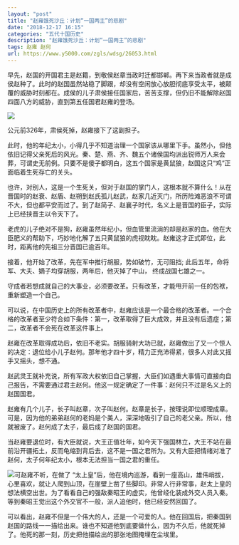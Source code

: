 ```yaml
---
layout: "post"
title: "赵雍饿死沙丘：计划“一国两主”的悲剧"
date: "2018-12-17 16:15"
categories: "五代十国历史"
description: "赵雍饿死沙丘：计划“一国两主”的悲剧"
tags: 赵雍 赵何
url: https://www.y5000.com/zgls/wdsg/26053.html
---
```






早先，赵国的开国君主是赵籍，到敬侯赵章当政时迁都邯郸。再下来当政者就是成侯赵种了。此时的赵国虽然站稳了脚跟，却没有空闲放心放胆彻底享受太平，被颠覆的威胁时刻都在。成侯的儿子肃侯接任国家后，苦苦支撑，但仍旧不能解除赵国四面八方的威胁，直到第五任国君赵雍的登场。

![](https://img.y5000.com/uploads/allimg/171022/13-1G022143120Q7.jpg)

公元前326年，肃侯死掉，赵雍接下了这副担子。

此时，他的年纪太小，小得几乎不知道治理一个国家该从哪里下手。虽然小，但他依旧记得父亲死后的风光。秦、楚、燕、齐、魏五个诸侯国均派出锐师万人来会葬，可谓史无前例。只要不是傻子都明白，这五个国家是黄鼠狼，赵国这只“鸡”正面临着生死存亡的关头。

也许，对别人，这是一个生死关，但对于赵国的掌门人，这根本就不算什么！从在晋国时的赵衰、赵盾、赵朔到赵氏孤儿赵武，赵家几近灭门，所历险滩恶浪不可谓不大，但也都平安而过了。到了赵简子、赵襄子时代，名义上是晋国的臣子，实际上已经挟晋主以令天下了。

老虎的儿子绝对不是狗，赵雍虽然年纪小，但血管里流淌的却是赵家的血。他在大臣肥义的帮助下，巧妙地化解了五只黄鼠狼的虎视眈眈。赵雍这才正式即位，此时，距离他的先祖三分晋国已逾百年。

接着，他开始了改革，先在军中推行胡服，势如破竹，无可阻挡; 此后五年，命将军、大夫、嫡子均穿胡服，两年后，他灭掉了中山， 终成战国七雄之一。

守成者若想成就自己的大事业，必须要改革。只有改革，才能甩开前一任的包袱，重新塑造一个自己。

可以说，在中国历史上的所有改革者中，赵雍应该是一个最合格的改革者。一个合格的改革者至少符合如下条件：第一，改革取得了巨大成效，并且没有后遗症；第二，改革者不会死在改革这件事上。

赵雍在改革取得成功后，依旧不老实。胡服骑射大功已就，赵雍做出了又一个惊人的决定：退位给小儿子赵何。那年他才四十岁，精力正充沛得紧，很多人对此又摇手又摇头，想不通。

赵武灵王就补充说，所有军政大权依旧自己掌握，大臣们如遇重大事情可直接向自己报告，不需要通过君主赵何。他这一规定确定了一件事：赵何只不过是名义上的赵国国君。

赵雍有几个儿子，长子叫赵章，次子叫赵何。赵章是长子，按理说即位顺理成章。可是，因为他的弟弟赵何的老妈是个美人，深深地吸引了自己的老父亲。所以，他就被废了。赵何成了太子，最后成了赵国的国君。

当赵雍要退位时，有大臣就说，大王正值壮年，如今天下强国林立，大王不站在最前沿开疆拓土，反而龟缩到背后去，这不是一国之君所为。又有大臣把情绪对准了赵何，太子何年纪太小，根本无法担当一国之君的重任。

![](https://img.y5000.comfile:///C:%5CUsers%5CADMINI~1%5CAppData%5CLocal%5CTemp%5Cksohtml%5CwpsEF83.tmp.png)可赵雍不听，在做了
“太上皇”后，他在境内巡游，看到一座高山，雄伟峭拔，心里喜欢，就让人爬到山顶，在崖壁上凿了些脚印。非常人行非常事，赵太上皇的想法横空出世。为了看看自己的强敌秦昭王的虚实，他曾经化装成外交人员入秦。等到秦昭王觉出这个外交官不一般，派人追他时，他已经安然回国了。

可以看出，赵雍不但是一个伟大的人，还是一个可爱的人。他在回国后，把秦国到赵国的路线一一描绘出来。谁也不知道他到底要做什么，因为不久后，他就死掉了。他死的那一刻，历史把他描绘出的那张地图掩埋在尘埃里。
